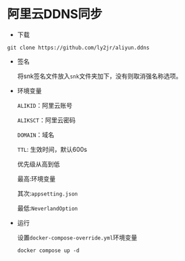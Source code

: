 # 阿里云DDNS同步

- 下载

```command
git clone https://github.com/ly2jr/aliyun.ddns
```

- 签名

    将snk签名文件放入`snk`文件夹加下，没有则取消强名称选项。

- 环境变量

    `ALIKID`：阿里云账号

    `ALIKSCT`：阿里云密码

    `DOMAIN`：域名

    `TTL`: 生效时间，默认600s

    优先级从高到低

    最高:环境变量

    其次:`appsetting.json`

    最低:`NeverlandOption`

- 运行

  设置`docker-compose-override.yml`环境变量

  ```command
  docker compose up -d
  ```
